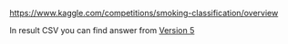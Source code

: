 https://www.kaggle.com/competitions/smoking-classification/overview

In result CSV you can find answer from [Version 5](https://github.com/v4ndi/ML-Basics/blob/master/smoking-classification-with-logisticregression/Classification%20Version%205%20using%20XGPBoost.ipynb)
